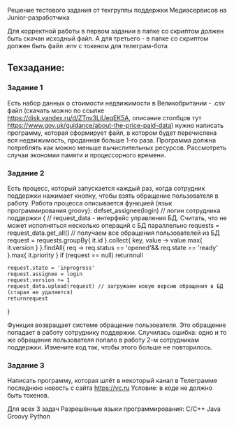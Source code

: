 <p>Решение тестового задания от техгруппы поддержки Медиасервисов на Junior-разработчика
<p>Для корректной работы в первом задании в папке со скриптом должен быть скачан исходный файл. А для третьего - в папке со скриптом должен быть файл .env c токеном для телеграм-бота</p>

## **Техзадание:** 

### Задание 1
Есть набор данных о стоимости недвижимости в Великобритании - .csv файл (скачать можно по ссылке
https://disk.yandex.ru/d/ZTnv3LiUeqEK5A, описание столбцов тут https://www.gov.uk/guidance/about-the-price-paid-data)
нужно написать программу, которая сформирует файл, в котором будет перечислена вся недвижимость, проданная больше 1-го раза.
Программа должна потреблять как можно меньше вычислительных ресурсов. Рассмотреть случаи экономии памяти и процессорного времени.


### Задание 2
Есть процесс, который запускается каждый раз, когда сотрудник поддержки нажимает кнопку, чтобы взять обращение пользователя в работу. Работа процесса описывается функцией (язык программирования groovy):
defset_assignee(login) // логин сотрудника поддержки
{
	// request_data - интерфейс управления БД. Считать, что не может исполняться несколько операций с БД параллельно
	requests = request_data.get_all() // получаем все обращения пользователей из БД
	request = requests.groupBy{
		it.id
	}.collect{ key, value ->
		value.max{ it.version }
	}.findAll{ req ->
		req.status == 'opened'&&
		req.state == 'ready'
	}.max{
		it.priority
	}
	if (request == null)
		returnnull
	
	request.state = 'inprogress'
	request.assignee = login
	request.version += 1
	request_data.upload(request) // загружаем новую версию обращения в БД (старая не удаляется)
	returnrequest
}

Функция возвращает системе обращение пользователя. Это обращение попадает в работу сотруднику поддержки.
Случилась ошибка: одно и то же обращение пользователя попало в работу 2-м сотрудникам поддержки. Измените код так, чтобы этого больше не повторилось.


### Задание 3
Написать программу, которая шлёт в некоторый канал в Телеграмме последнюю новость с сайта https://vc.ru
Условие: в коде не должно быть токенов.

Для всех 3 задач
Разрешённые языки программирования:
С/С++
Java
Groovy
Python



